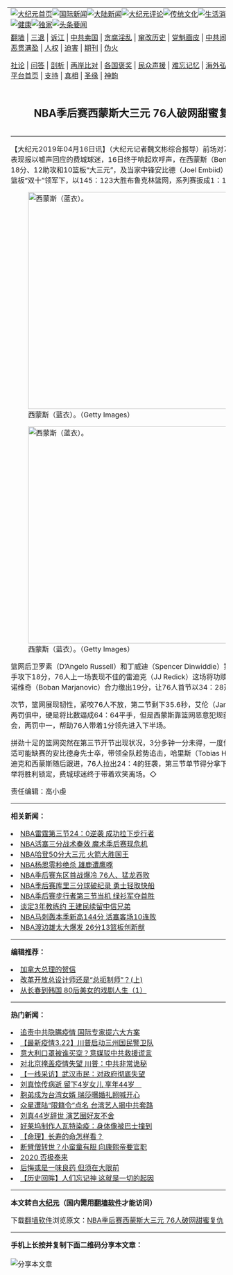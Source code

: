 <a name="1" id="1" target="_blank"></a><span id="1"></span>
<table align=center border="0"><tr><td colspan="2" VALIGN=TOP><a href="https://github.com/tenecq3145/djy/blob/master/gb/nf1351518.md#1"><img src="https://raw.githubusercontent.com/tenecq3145/www/master/t/djy/1.jpg" title="大纪元首页" alt="大纪元首页"></a><a href="https://github.com/tenecq3145/djy/blob/master/gb/n24hr.md#1"><img src="https://raw.githubusercontent.com/tenecq3145/www/master/t/djy/3.jpg" title="国际新闻" alt="国际新闻"></a><a href="https://github.com/tenecq3145/djy/blob/master/gb/nsc413.md#1"><img src="https://raw.githubusercontent.com/tenecq3145/www/master/t/djy/4.jpg" title="大陆新闻" alt="大陆新闻"></a><a href="https://github.com/tenecq3145/djy/blob/master/gb/news392.md#1"><img src="https://raw.githubusercontent.com/tenecq3145/www/master/t/djy/5.jpg" title="大纪元评论" alt="大纪元评论"></a><a href="https://github.com/tenecq3145/djy/blob/master/gb/news2007.md#1"><img src="https://raw.githubusercontent.com/tenecq3145/www/master/t/djy/6.jpg" title="传统文化" alt="传统文化"></a><a href="https://github.com/tenecq3145/djy/blob/master/gb/news2008.md#1"><img src="https://raw.githubusercontent.com/tenecq3145/www/master/t/djy/7.jpg" title="生活消费" alt="生活消费"></a><a href="https://github.com/tenecq3145/djy/blob/master/gb/ncyule.md#1"><img src="https://raw.githubusercontent.com/tenecq3145/www/master/t/djy/8.jpg" title="娱乐休闲" alt="娱乐休闲"></a><a href="https://github.com/tenecq3145/djy/blob/master/gb/nsc1002.md#1"><img src="https://raw.githubusercontent.com/tenecq3145/www/master/t/djy/9.jpg" title="健康" alt="健康"></a><a href="https://github.com/tenecq3145/djy/blob/master/gb/nf6092.md#1"><img src="https://raw.githubusercontent.com/tenecq3145/www/master/t/djy/10a.jpg" title="独家" alt="独家"></a><a href="https://github.com/tenecq3145/djy/blob/master/gb/nf4514.md#1"><img src="https://raw.githubusercontent.com/tenecq3145/www/master/t/djy/12a.jpg" title="头条要闻" alt="头条要闻"></a></td></tr>
<tr><td colspan="2" VALIGN=TOP><a target="_blank" href="https://github.com/tenecq3145/www/blob/master/README.md?zsrh#1">翻墙</a> | <a target="_blank" href="https://github.com/tenecq3145/djy/blob/master/gb/nf5657.md#1">三退</a> | <a target="_blank" href="https://github.com/tenecq3145/djy/blob/master/gb/nf6124.md#1">诉江</a> | <a target="_blank" href="https://github.com/tenecq3145/djy/blob/master/gb/nf1176117.md#1">中共卖国</a> | <a target="_blank" href="https://github.com/tenecq3145/djy/blob/master/gb/nf5773.md#1">贪腐淫乱</a> | <a target="_blank" href="https://github.com/tenecq3145/djy/blob/master/gb/nf1176115.md#1">窜改历史</a> | <a target="_blank" href="https://github.com/tenecq3145/djy/blob/master/gb/nf1176107.md#1">党魁画皮</a> | <a target="_blank" href="https://github.com/tenecq3145/djy/blob/master/gb/nf1320400.md#1">中共间谍</a> | <a target="_blank" href="https://github.com/tenecq3145/djy/blob/master/gb/nf1176114.md#1">破坏传统</a> | <a target="_blank" href="https://github.com/tenecq3145/ntdtv/blob/master/gb/prog447_1.md#1">恶贯满盈</a> | <a target="_blank" href="https://github.com/tenecq3145/djy/blob/master/gb/ncid278.md#1">人权</a> | <a target="_blank" href="https://github.com/tenecq3145/djy/blob/master/gb/nf1176111.md#1">迫害</a> | <a target="_blank" href="https://gitlab.com/szzdlab/mh-qikan/blob/master/README.md#1">期刊</a> | <a target="_blank" href="https://github.com/tenecq3145/djy/blob/master/gb/nf5562.md#1">伪火</a></p><p><a target="_blank" href="https://github.com/tenecq3145/djy/blob/master/gb/9p.md#1">社论</a> | <a target="_blank" href="https://github.com/tenecq3145/djy/blob/master/gb/nf4378.md#1">问答</a> | <a target="_blank" href="https://github.com/tenecq3145/djy/blob/master/gb/nf5792.md#1">剖析</a> | <a target="_blank" href="https://github.com/tenecq3145/djy/blob/master/gb/nf5735.md#1">两岸比对</a> | <a target="_blank" href="https://github.com/tenecq3145/djy/blob/master/gb/nf6119.md#1">各国褒奖</a> | <a target="_blank" href="https://github.com/tenecq3145/djy/blob/master/gb/nf6120.md#1">民众声援</a> | <a target="_blank" href="https://github.com/tenecq3145/djy/blob/master/gb/nf1188594.md#1">难忘记忆</a> | <a target="_blank" href="https://github.com/tenecq3145/djy/blob/master/gb/nf3180.md#1">海外弘传</a> | <a target="_blank" href="https://github.com/tenecq3145/djy/blob/master/gb/nf5410.md#1">万人上访</a> | <a target="_blank" href="https://github.com/tenecq3145/www/blob/master/README.md?zsrh#1">平台首页</a> | <a target="_blank" href="https://github.com/tenecq3145/djy/blob/master/gb/nf4386.md#1">支持</a> | <a target="_blank" href="https://github.com/tenecq3145/djy/blob/master/gb/nf4389.md#1">真相</a> | <a target="_blank" href="https://github.com/tenecq3145/djy/blob/master/gb/nf5790.md#1">圣缘</a> | <a target="_blank" href="https://github.com/tenecq3145/djy/blob/master/gb/nf4786.md#1">神韵</a></td></tr>
<tr><td VALIGN=TOP width="626"><h2 align=center>NBA季后赛西蒙斯大三元 76人破网甜蜜复仇</h2>

<h6></h6>
<hr>
<p>【大纪元2019年04月16日讯】（大纪元记者魏文彬综合报导）前场对<ahref="https://github.com/tenecq3145/djy/blob/master/gb/tag/76%E4%BA%BA.md#1">76人</a>球员的表现报以嘘声回应的费城球迷，16日终于响起欢呼声，在西蒙斯（Ben Simmons）18分、12助攻和10篮板“大三元”，及当家中锋安比德（Joel Embiid）23分、10篮板“双十”领军下，以145：123大胜布鲁克林<ahref="https://github.com/tenecq3145/djy/blob/master/gb/tag/%E7%AF%AE%E7%BD%91.md#1">篮网</a>，系列赛扳成1：1平手。</p>
<figure id="11190534" aria-describedby="caption-11190534" style="width: 500px" class="wp-caption aligncenter"><ahref=" https://i.epochtimes.com/assets/uploads/2019/04/58006d6ea17cff222a92009ddb3442ce-450x300.jpg" target="_blank" rel="noreferrer noopener"> <img src="https://i.epochtimes.com/assets/uploads/2019/04/58006d6ea17cff222a92009ddb3442ce-450x300.jpg" alt="西蒙斯（蓝衣）。" width="500" /></a><figcaption id="caption-11190534" class="wp-caption-text">西蒙斯（蓝衣）。（Getty Images）</figcaption></figure>
<figure id="11190533" aria-describedby="caption-11190533" style="width: 500px" class="wp-caption aligncenter"><ahref=" https://i.epochtimes.com/assets/uploads/2019/04/7efe3eefc459ffeed2f8776185d11e02-450x300.jpg" target="_blank" rel="noreferrer noopener"> <img src="https://i.epochtimes.com/assets/uploads/2019/04/7efe3eefc459ffeed2f8776185d11e02-450x300.jpg" alt="西蒙斯（蓝衣）。" width="500" /></a><figcaption id="caption-11190533" class="wp-caption-text">西蒙斯（蓝衣）。（Getty Images）</figcaption></figure>
<p><ahref="https://github.com/tenecq3145/djy/blob/master/gb/tag/%E7%AF%AE%E7%BD%91.md#1">篮网</a>后卫罗素（D&#8217;Angelo Russell）和丁威迪（Spencer Dinwiddie）第一节就联手攻下18分，<ahref="https://github.com/tenecq3145/djy/blob/master/gb/tag/76%E4%BA%BA.md#1">76人</a>上一场表现不佳的雷迪克（JJ Redick）这场将功赎罪，与马扬诺维奇（Boban Marjanovic）合力缴出19分，让76人首节以34：28开出红盘。</p>
<p>次节，篮网展现韧性，紧咬76人不放，第二节剩下35.6秒，艾伦（Jarrett Allen）两罚俱中，硬是将比数逼成64：64平手，但是西蒙斯靠篮网恶意犯规获得罚球机会，两罚中一，帮助76人带着1分领先进入下半场。</p>
<p>拼劲十足的篮网突然在第三节开节出现状况，3分多钟一分未得，一度传出膝盖不适可能缺赛的安比德身先士卒，带领全队趁势追击，哈里斯（Tobias Harris）、雷迪克和西蒙斯随后跟进，76人拉出24：4的狂袭，第三节单节得分拿下51分，一举将胜利锁定，费城球迷终于带着欢笑离场。◇</p>
<p>责任编辑：高小虔</p>

<hr>


<strong>相关新闻：</strong>
<li><a href="https://github.com/tenecq3145/djy/blob/master/gb/19/3/28/n11146446.md#1">NBA雷霆第三节24：0逆袭 成功拉下步行者</a></li>
<li><a href="https://github.com/tenecq3145/djy/blob/master/gb/19/3/29/n11149054.md#1">NBA活塞三分战术奏效 魔术季后赛现危机</a></li>
<li><a href="https://github.com/tenecq3145/djy/blob/master/gb/19/3/31/n11153059.md#1">NBA哈登50分大三元 火箭大胜国王</a></li>
<li><a href="https://github.com/tenecq3145/djy/blob/master/gb/19/4/1/n11155373.md#1">NBA杨恩零秒绝杀 雄鹿遭鹰啄</a></li>
<li><a href="https://github.com/tenecq3145/djy/blob/master/gb/19/4/14/n11185452.md#1">NBA季后赛东区首战爆冷 76人、猛龙吞败</a></li>
<li><a href="https://github.com/tenecq3145/djy/blob/master/gb/19/4/14/n11185483.md#1">NBA季后赛库里三分球破纪录 勇士轻取快船</a></li>
<li><a href="https://github.com/tenecq3145/djy/blob/master/gb/19/4/15/n11188006.md#1">NBA季后赛步行者第三节当机 绿衫军夺首胜</a></li>
<li><a href="https://github.com/tenecq3145/djy/blob/master/gb/21/12/29/n13466927.md#1">谈定3年教练约 王建民续留中信兄弟</a></li>
<li><a href="https://github.com/tenecq3145/djy/blob/master/gb/21/12/27/n13462566.md#1">NBA马刺轰本季新高144分 活塞客场10连败</a></li>
<li><a href="https://github.com/tenecq3145/djy/blob/master/gb/21/12/27/n13462561.md#1">NBA渡边雄太大爆发 26分13篮板创新猷</a></li>
<hr>


<strong>编辑推荐：</strong>
<li><a href="https://github.com/upjkzu3674/djy/blob/master/gb/15/12/10/n4593139.md?dfh#1" target="_blank">加拿大总理的贺信</a></li><li><a href="https://github.com/tsiac2612/djy/blob/master/gb/18/4/7/n10283450.md#1" target="_blank">改革开放总设计师还是“总扼制师”？(上)</a></li><li><a href="https://github.com/tsiac2612/djy/blob/master/gb/18/9/21/n10732313.md#1" target="_blank">从长春到韩国 80后美女的戏剧人生（1）</a></li>
<hr>

<strong>热门新闻：</strong>
<li><a href="https://github.com/mobmvu3293/djy/blob/master/gb/20/3/21/n11961699.md#1">追责中共隐瞒疫情 国际专家提六大方案</a></li>
<li><a href="https://github.com/mobmvu3293/djy/blob/master/gb/20/3/21/n11962082.md#1">【最新疫情3.22】川普启动三州国民警卫队</a></li>
<li><a href="https://github.com/mobmvu3293/djy/blob/master/gb/20/3/22/n11962674.md#1">意大利口罩被谁买空？意媒驳中共救援谎言</a></li>
<li><a href="https://github.com/mobmvu3293/djy/blob/master/gb/20/3/22/n11962341.md#1">对北京掩盖疫情失望 川普：中共非常诡秘</a></li>
<li><a href="https://github.com/mobmvu3293/djy/blob/master/gb/20/3/22/n11963263.md#1">【一线采访】武汉市民：对政府彻底失望</a></li>
<li><a href="https://github.com/mobmvu3293/djy/blob/master/gb/20/3/23/n11965271.md#1">刘真惊传病逝 留下4岁女儿 享年44岁　</a></li>
<li><a href="https://github.com/mobmvu3293/djy/blob/master/gb/20/3/22/n11963031.md#1">胞弟成为台湾女婿 瑞莎曝婚礼照喊开心</a></li>
<li><a href="https://github.com/mobmvu3293/djy/blob/master/gb/20/3/20/n11959416.md#1">众星遭陆“限籍令”点名 台湾艺人揭中共套路</a></li>
<li><a href="https://github.com/mobmvu3293/djy/blob/master/gb/20/3/23/n11966011.md#1">刘真44岁辞世 演艺圈好友不舍</a></li>
<li><a href="https://github.com/mobmvu3293/djy/blob/master/gb/20/3/21/n11962008.md#1">好莱坞制作人瓦特染疫：身体像被巴士撞到</a></li>
<li><a href="https://github.com/mobmvu3293/djy/blob/master/gb/20/3/2/n11909598.md#1">【命理】长寿的命怎样看？</a></li>
<li><a href="https://github.com/mobmvu3293/djy/blob/master/gb/20/3/11/n11933384.md#1">断臂僧转世？小蛮童有胆 向康熙帝要官职</a></li>
<li><a href="https://github.com/mobmvu3293/djy/blob/master/gb/20/3/17/n11945807.md#1">2020 否极泰来</a></li>
<li><a href="https://github.com/mobmvu3293/djy/blob/master/gb/20/3/22/n11964127.md#1">后悔或是一味良药 但须在大限前</a></li>
<li><a href="https://github.com/mobmvu3293/djy/blob/master/gb/20/3/21/n11961878.md#1">【历史回眸】人们忘记神 这就是一切的起因</a></li>
<hr>

<strong>本文转自<a href="https://www.epochtimes.com">大纪元</a>（国内需用<a href="https://github.com/tenecq3145/www/blob/master/README.md#8">翻墙软件</a>才能访问）</strong><p>下载<a href="https://github.com/tenecq3145/www/blob/master/README.md#8">翻墙软件</a>浏览原文：<a href="https://www.epochtimes.com/gb/19/4/16/n11190530.htm">NBA季后赛西蒙斯大三元 76人破网甜蜜复仇</a></p><hr>

<strong>手机上长按并复制下面二维码分享本文章：</strong><br><br><img src="https://chart.apis.google.com/chart?cht=qr&chs=240x240&choe=UTF-8&chld=M|2&chl=https://github.com/tenecq3145/djy/blob/master/gb/19/4/16/n11190530.md%231" title="分享本文章"></td><td VALIGN=TOP><a href="https://github.com/tenecq3145/djy/blob/master/gb/16/1/21/n4622075.md?dfh#1" target="_blank"><img src="https://raw.githubusercontent.com/tenecq3145/djy/master/gb/300/wei-f1.jpg" title="中共的伪火骗局"  alt="中共的伪火骗局"></a><br><a href="https://github.com/tenecq3145/www/blob/master/README.md?dfh#9" target="_blank"><img src="https://raw.githubusercontent.com/tenecq3145/djy/master/gb/300/yong-h.jpg" title="永恒的见证"  alt="永恒的见证"></a><br><a href="https://github.com/tenecq3145/djy/blob/master/gb/13/9/29/n3974789.md?dfh#1" target="_blank"><img src="https://raw.githubusercontent.com/tenecq3145/djy/master/gb/300/shang-lnz.jpg" title="善良女子被中共投男牢"  alt="善良女子被中共投男牢"></a><br><a href="https://github.com/tenecq3145/djy/blob/master/gb/16/3/16/n4663449.md?dfh#1" target="_blank"><img src="https://raw.githubusercontent.com/tenecq3145/djy/master/gb/300/huo-z3.jpg" title="警卫目击活摘器官"  alt="警卫目击活摘器官"></a><br><a href="https://github.com/tenecq3145/djy/blob/master/gb/16/8/7/n8177641.md?dfh#1" target="_blank"><img src="https://raw.githubusercontent.com/tenecq3145/djy/master/gb/300/huo-z4.jpg" title="证人描述活摘恐怖"  alt="证人描述活摘恐怖"></a><br><a href="https://github.com/tenecq3145/djy/blob/master/gb/10/4/19/n2881569.md?dfh#1" target="_blank"><img src="https://raw.githubusercontent.com/tenecq3145/djy/master/gb/300/huo-z1.jpg" title="揭开活摘器官黑幕"  alt="揭开活摘器官黑幕"></a><br><a href="https://github.com/tenecq3145/djy/blob/master/gb/10/11/7/n3077476.md?dfh#1" target="_blank"><img src="https://raw.githubusercontent.com/tenecq3145/djy/master/gb/300/ma-ks.jpg" title="马克思的成魔之路"  alt="马克思的成魔之路"></a><br><a href="https://github.com/tenecq3145/djy/blob/master/gb/14/6/9/n4173977.md?dfh#1" target="_blank"><img src="https://raw.githubusercontent.com/tenecq3145/djy/master/gb/300/chang-zs.jpg" title="藏字石 蕴天机"  alt="藏字石 蕴天机"></a><br><a href="https://github.com/tenecq3145/djy/blob/master/gb/18/5/10/n10381511.md?dfh#1" target="_blank"><img src="https://raw.githubusercontent.com/tenecq3145/djy/master/gb/300/st1.jpg" title="关注三亿人三退"  alt="关注三亿人三退"></a><br><a href="https://github.com/tenecq3145/djy/blob/master/gb/18/3/21/n10237682.md?dfh#1" target="_blank"><img src="https://raw.githubusercontent.com/tenecq3145/djy/master/gb/300/jie-t.jpg" title="解体中共复兴中华"  alt="解体中共复兴中华"></a><br><a href="https://github.com/tenecq3145/djy/blob/master/gb/9/2/9/n2422991.md?dfh#1" target="_blank"><img src="https://raw.githubusercontent.com/tenecq3145/djy/master/gb/300/gao-zs.jpg" title="中共迫害良心律师"  alt="中共迫害良心律师"></a><br><a href="https://github.com/tenecq3145/djy/blob/master/gb/18/12/9/n10900044.md?dfh#1" target="_blank"><img src="https://raw.githubusercontent.com/tenecq3145/djy/master/gb/300/sj1.jpg" title="三百多万人举报江泽民"  alt="三百多万人举报江泽民"></a><br><a href="https://github.com/tenecq3145/djy/blob/master/gb/18/8/28/n10672014.md?dfh#1" target="_blank"><img src="https://raw.githubusercontent.com/tenecq3145/djy/master/gb/300/sj2.jpg" title="这些官员为何起诉江泽民"  alt="这些官员为何起诉江泽民"></a><br><a href="https://github.com/tenecq3145/djy/blob/master/gb/8/12/18/n2367165.md?dfh#1" target="_blank"><img src="https://raw.githubusercontent.com/tenecq3145/djy/master/gb/300/liangan.jpg" title="海峡两岸的强烈对比"  alt="海峡两岸的强烈对比"></a><br><a href="https://github.com/tenecq3145/djy/blob/master/gb/15/12/10/n4593139.md?dfh#1" target="_blank"><img src="https://raw.githubusercontent.com/tenecq3145/djy/master/gb/300/jia-ndzl.jpg" title="加拿大总理的贺信"  alt="加拿大总理的贺信"></a><br><a href="https://github.com/tenecq3145/djy/blob/master/gb/11/6/17/n3289382.md?dfh#1" target="_blank"><img src="https://raw.githubusercontent.com/tenecq3145/djy/master/gb/300/xiao-wd.jpg" title="探寻真相兼听则明"  alt="探寻真相兼听则明"></a><br><a href="https://github.com/tenecq3145/djy/blob/master/gb/18/10/27/n10812623.md?dfh#1" target="_blank"><img src="https://raw.githubusercontent.com/tenecq3145/djy/master/gb/300/yindu.jpg" title="印度媒体报道东方"  alt="印度媒体报道东方"></a><br><a href="https://github.com/tenecq3145/djy/blob/master/gb/18/6/9/n10469652.md?dfh#1" target="_blank"><img src="https://raw.githubusercontent.com/tenecq3145/djy/master/gb/300/xie-j.jpg" title="不一样的海外校园"  alt="不一样的海外校园"></a><br><a href="https://github.com/tenecq3145/djy/blob/master/gb/7/4/5/n1669415.md?dfh#1" target="_blank"><img src="https://raw.githubusercontent.com/tenecq3145/djy/master/gb/300/li-up.jpg" title="从大师到徒弟的传奇"  alt="从大师到徒弟的传奇"></a><br><a href="https://github.com/tenecq3145/djy/blob/master/gb/17/5/26/n9191512.md?dfh#1" target="_blank"><img src="https://raw.githubusercontent.com/tenecq3145/djy/master/gb/300/zfl2.jpg" title="亿万人与东方一本奇书"  alt="亿万人与东方一本奇书"></a><br><a href="https://github.com/tenecq3145/djy/blob/master/gb/13/11/27/n4020290.md?dfh#1" target="_blank"><img src="https://raw.githubusercontent.com/tenecq3145/djy/master/gb/300/zhen-h.jpg" title="大陆见不到的震撼场面"  alt="大陆见不到的震撼场面"></a><br><a href="https://github.com/tenecq3145/djy/blob/master/gb/15/7/17/n4482910.md?dfh#1" target="_blank"><img src="https://raw.githubusercontent.com/tenecq3145/djy/master/gb/300/dalu-sk.jpg" title="人心向善 大陆当初盛况"  alt="人心向善 大陆当初盛况"></a><br><a href="https://github.com/tenecq3145/djy/blob/master/gb/19/1/5/n10955468.md?dfh#1" target="_blank"><img src="https://raw.githubusercontent.com/tenecq3145/djy/master/gb/300/zfl1.jpg" title="追寻真理 这书讲什么"  alt="追寻真理 这书讲什么"></a><br><a href="https://github.com/tenecq3145/www/blob/master/README.md?dfh#1" target="_blank"><img src="https://raw.githubusercontent.com/tenecq3145/djy/master/gb/300/fq1.jpg" title="下载免费翻墙软件"  alt="下载免费翻墙软件"></a><br></td></tr></table>
